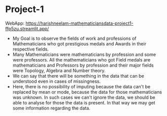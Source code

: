 # Project-1
 
 WebApp: https://harishneelam-mathematiciansdata-project1-ffp5zu.streamlit.app/
 - My Goal is to observe the fields of work and professions of Mathematicians who got prestigious medals and Awards in their respective fields.
 - Many Mathematicians were mathematicians by profession and some were professors. All the mathematicians who got Field medals are mathematicians and Professors by profession and their major fields were Topology, Algebra and Number theory.
 - We can say that there will be something in the data that can be understood even in cases of missingness. 
 - Here, there is no possibility of imputing because the data can't be replaced by mean or mode, because the data for those mathematicians was unknown. In such cases we can't ignore the data, we should be able to analyse for those the data is present. In that way we may get some information regarding the data.
